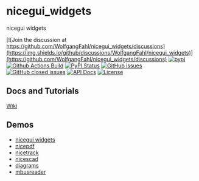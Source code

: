 # nicegui_widgets
nicegui widgets

[![Join the discussion at https://github.com/WolfgangFahl/nicegui_widgets/discussions](https://img.shields.io/github/discussions/WolfgangFahl/nicegui_widgets)](https://github.com/WolfgangFahl/nicegui_widgets/discussions)
[![pypi](https://img.shields.io/pypi/pyversions/ngwidgets)](https://pypi.org/project/ngwidgets/)
[![Github Actions Build](https://github.com/WolfgangFahl/nicegui_widgets/actions/workflows/build.yml/badge.svg)](https://github.com/WolfgangFahl/nicegui_widgets/actions/workflows/build.yml)
[![PyPI Status](https://img.shields.io/pypi/v/ngwidgets.svg)](https://pypi.python.org/pypi/ngwidgets/)
[![GitHub issues](https://img.shields.io/github/issues/WolfgangFahl/nicegui_widgets.svg)](https://github.com/WolfgangFahl/nicegui_widgets/issues)
[![GitHub closed issues](https://img.shields.io/github/issues-closed/WolfgangFahl/nicegui_widgets.svg)](https://github.com/WolfgangFahl/nicegui_widgets/issues/?q=is%3Aissue+is%3Aclosed)
[![API Docs](https://img.shields.io/badge/API-Documentation-blue)](https://WolfgangFahl.github.io/nicegui_widgets/)
[![License](https://img.shields.io/github/license/WolfgangFahl/nicegui_widgets.svg)](https://www.apache.org/licenses/LICENSE-2.0)

## Docs and Tutorials
[Wiki](https://wiki.bitplan.com/index.php/nicegui_widgets)

## Demos
* [nicegui widgets](http://ngdemo.bitplan.com)
* [nicepdf](http://nicepdf.bitplan.com)
* [nicetrack](http://nicetrack.bitplan.com)
* [nicescad](http://nicescad.bitplan.com)
* [diagrams](http://diagrams2.bitplan.com)
* [mbusreader](https://mbus.bitplan.com)
